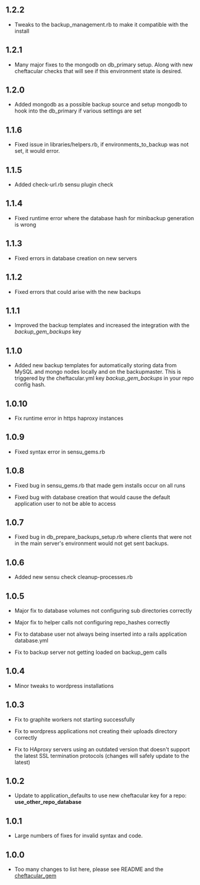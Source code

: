 ## 1.2.2

* Tweaks to the backup_management.rb to make it compatible with the install

## 1.2.1

* Many major fixes to the mongodb on db_primary setup. Along with new cheftacular checks that will see if this environment state is desired.

## 1.2.0

* Added mongodb as a possible backup source and setup mongodb to hook into the db_primary if various settings are set

## 1.1.6

* Fixed issue in libraries/helpers.rb, if environments_to_backup was not set, it would error.

## 1.1.5

* Added check-url.rb sensu plugin check

## 1.1.4

* Fixed runtime error where the database hash for minibackup generation is wrong

## 1.1.3

* Fixed errors in database creation on new servers

## 1.1.2

* Fixed errors that could arise with the new backups

## 1.1.1

* Improved the backup templates and increased the integration with the *backup_gem_backups* key

## 1.1.0

* Added new backup templates for automatically storing data from MySQL and mongo nodes locally and on the backupmaster. This is triggered by the cheftacular.yml key *backup_gem_backups* in your repo config hash.

## 1.0.10

* Fix runtime error in https haproxy instances

## 1.0.9

* Fixed syntax error in sensu_gems.rb

## 1.0.8

* Fixed bug in sensu_gems.rb that made gem installs occur on all runs

* Fixed bug with database creation that would cause the default application user to not be able to access

## 1.0.7

* Fixed bug in db_prepare_backups_setup.rb where clients that were not in the main server's environment would not get sent backups.

## 1.0.6

* Added new sensu check cleanup-processes.rb

## 1.0.5

* Major fix to database volumes not configuring sub directories correctly

* Major fix to helper calls not configuring repo_hashes correctly

* Fix to database user not always being inserted into a rails application database.yml

* Fix to backup server not getting loaded on backup_gem calls

## 1.0.4

* Minor tweaks to wordpress installations

## 1.0.3

* Fix to graphite workers not starting successfully

* Fix to wordpress applications not creating their uploads directory correctly

* Fix to HAproxy servers using an outdated version that doesn't support the latest SSL termination protocols (changes will safely update to the latest)

## 1.0.2

* Update to application_defaults to use new cheftacular key for a repo: **use_other_repo_database**

## 1.0.1

* Large numbers of fixes for invalid syntax and code.

## 1.0.0

* Too many changes to list here, please see README and the [cheftacular_gem](https://github.com/SocialCentivPublic/cheftacular)
